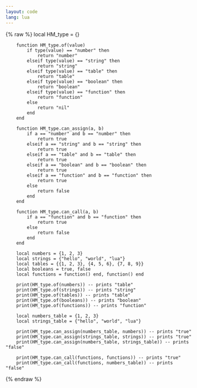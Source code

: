 ```yaml
---
layout: code
lang: lua
---
```


{% raw %} 
        local HM_type = {}

        function HM_type.of(value)
            if type(value) == "number" then
                return "number"
            elseif type(value) == "string" then
                return "string"
            elseif type(value) == "table" then
                return "table"
            elseif type(value) == "boolean" then
                return "boolean"
            elseif type(value) == "function" then
                return "function"
            else
                return "nil"
            end
        end

        function HM_type.can_assign(a, b)
            if a == "number" and b == "number" then
                return true
            elseif a == "string" and b == "string" then
                return true
            elseif a == "table" and b == "table" then
                return true
            elseif a == "boolean" and b == "boolean" then
                return true
            elseif a == "function" and b == "function" then
                return true
            else
                return false
            end
        end

        function HM_type.can_call(a, b)
            if a == "function" and b == "function" then
                return true
            else
                return false
            end
        end

        local numbers = {1, 2, 3}
        local strings = {"hello", "world", "lua"}
        local tables = {{1, 2, 3}, {4, 5, 6}, {7, 8, 9}}
        local booleans = true, false
        local functions = function() end, function() end

        print(HM_type.of(numbers)) -- prints "table"
        print(HM_type.of(strings)) -- prints "string"
        print(HM_type.of(tables)) -- prints "table"
        print(HM_type.of(booleans)) -- prints "boolean"
        print(HM_type.of(functions)) -- prints "function"

        local numbers_table = {1, 2, 3}
        local strings_table = {"hello", "world", "lua"}

        print(HM_type.can_assign(numbers_table, numbers)) -- prints "true"
        print(HM_type.can_assign(strings_table, strings)) -- prints "true"
        print(HM_type.can_assign(numbers_table, strings_table)) -- prints "false"

        print(HM_type.can_call(functions, functions)) -- prints "true"
        print(HM_type.can_call(functions, numbers_table)) -- prints "false"

{% endraw %}